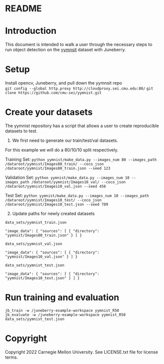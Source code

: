 README
==========

# Introduction

This document is intended to walk a user through the necessary steps to run object detection on the [yymnsit](https://github.com/cmu-sei/yymnist) dataset with Juneberry.

# Setup 
Install opencv, Juneberry, and pull down the yymnsit repo
<br>
`git config --global http.proxy http://cloudproxy.sei.cmu.edu:80/`
`
git clone https://github.com/cmu-sei/yymnist.git
`
# Create your datasets
The yymnist repository has a script that allows a user to create reproducible datasets to test.

1. We first need to generate our train/test/val datasets. 

For this example we will do a 80/10/10 split respectively.

Training Set:
`
python yymnist/make_data.py --images_num 80 --images_path /dataroot/yymnist/Images80_train/ --coco_json /dataroot/yymnist/Images80_train.json --seed 123
`

Validation Set:
`
python yymnist/make_data.py --images_num 10 --images_path /dataroot/yymnist/Images10_val/ --coco_json /dataroot/yymnist/Images10_val.json --seed 456
`

Test Set:
`
python yymnist/make_data.py --images_num 10 --images_path /dataroot/yymnist/Images10_test/ --coco_json /dataroot/yymnist/Images10_test.json --seed 789
`

2. Update paths for newly created datasets

`data_sets/yymnist_train.json`

`"image_data": {
        "sources": [
            {
                "directory": "yymnist/Images80_train.json"
            }
        ]
}
`

`data_sets/yymnist_val.json`

`"image_data": {
        "sources": [
            {
                "directory": "yymnist/Images10_val.json"
            }
        ]
}
`

`data_sets/yymnist_test.json`

`"image_data": {
        "sources": [
            {
                "directory": "yymnist/Images10_test.json"
            }
        ]
}
`

# Run training and evaluation
`jb_train -w /juneberry-example-workspace yymnist_R50 `
<br>
`jb_evaluate -w /juneberry-example-workspace yymnist_R50 data_sets/yymnist_test.json`

# Copyright

Copyright 2022 Carnegie Mellon University.  See LICENSE.txt file for license terms.

